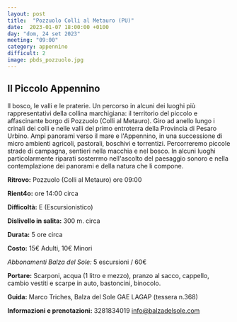 ```yaml
---
layout: post
title:  "Pozzuolo Colli al Metauro (PU)"
date:  2023-01-07 18:00:00 +0100
day: "dom, 24 set 2023"
meeting: "09:00"
category: appennino 
difficult: 2
image: pbds_pozzuolo.jpg
---
```


## Il Piccolo Appennino

Il bosco, le valli e le praterie. Un percorso in alcuni dei luoghi più rappresentativi della collina marchigiana: il territorio del piccolo e affascinante borgo di Pozzuolo (Colli al Metauro).
Giro ad anello lungo i crinali dei colli e nelle valli del primo entroterra della Provincia di Pesaro Urbino. Ampi panorami verso il mare e l'Appennino, in una successione di micro ambienti agricoli, pastorali, boschivi e torrentizi. Percorreremo piccole strade di campagna, sentieri nella macchia e nel bosco.
In alcuni luoghi particolarmente riparati sosterrmo nell'ascolto del paesaggio sonoro e nella contemplazione dei panorami e della natura che li compone.

**Ritrovo:** Pozzuolo (Colli al Metauro) ore 09:00

**Rient4o:** ore 14:00 circa 

**Difficoltà:** E (Escursionistico)

**Dislivello in salita:**  300 m. circa

**Durata:** 5 ore circa

**Costo:** 15€ Adulti, 10€ Minori

*Abbonamenti Balza del Sole:* 5 escursioni / 60€

**Portare:** Scarponi, acqua (1 litro e mezzo), pranzo al sacco, cappello, cambio vestiti e scarpe in auto, bastoncini, binocolo. 

**Guida:** Marco Triches, Balza del Sole GAE LAGAP (tessera n.368)

**Informazioni e prenotazioni:** 3281834019 info@balzadelsole.com
